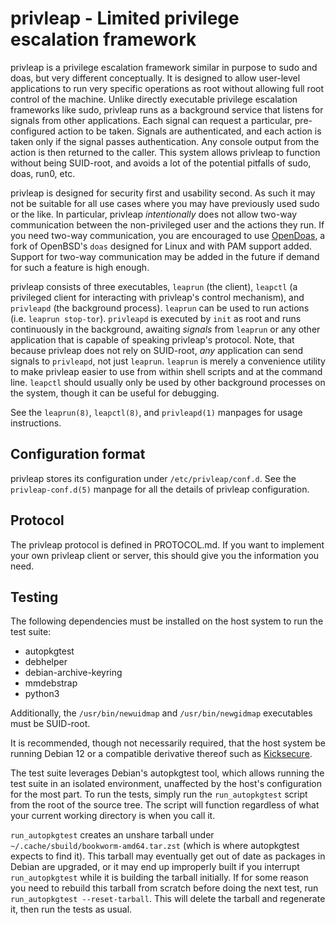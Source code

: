 # privleap - Limited privilege escalation framework

privleap is a privilege escalation framework similar in purpose to sudo and
doas, but very different conceptually. It is designed to allow user-level
applications to run very specific operations as root without allowing full root
control of the machine. Unlike directly executable privilege escalation
frameworks like sudo, privleap runs as a background service that listens for
signals from other applications. Each signal can request a particular,
pre-configured action to be taken. Signals are authenticated, and each action
is taken only if the signal passes authentication. Any console output from the
action is then returned to the caller. This system allows privleap to function
without being SUID-root, and avoids a lot of the potential pitfalls of sudo,
doas, run0, etc.

privleap is designed for security first and usability second. As such it may
not be suitable for all use cases where you may have previously used sudo or
the like. In particular, privleap *intentionally* does not allow two-way
communication between the non-privileged user and the actions they run. If you
need two-way communication, you are encouraged to use
[OpenDoas](https://github.com/Duncaen/OpenDoas), a fork of OpenBSD's `doas`
designed for Linux and with PAM support added. Support for two-way
communication may be added in the future if demand for such a feature is high
enough.

privleap consists of three executables, `leaprun` (the client), `leapctl` (a
privileged client for interacting with privleap's control mechanism), and
`privleapd` (the background process). `leaprun` can be used to run actions
(i.e. `leaprun stop-tor`). `privleapd` is executed by `init` as root and runs
continuously in the background, awaiting *signals* from `leaprun` or any other
application that is capable of speaking privleap's protocol. Note, that
because privleap does not rely on SUID-root, *any* application can send
signals to `privleapd`, not just `leaprun`. `leaprun` is merely a convenience
utility to make privleap easier to use from within shell scripts and at the
command line. `leapctl` should usually only be used by other background
processes on the system, though it can be useful for debugging.

See the `leaprun(8)`, `leapctl(8)`, and `privleapd(1)` manpages for usage
instructions.

## Configuration format

privleap stores its configuration under `/etc/privleap/conf.d`. See
the `privleap-conf.d(5)` manpage for all the details of privleap
configuration.

## Protocol

The privleap protocol is defined in PROTOCOL.md. If you want to implement your
own privleap client or server, this should give you the information you need.

## Testing

The following dependencies must be installed on the host system to run the
test suite:

* autopkgtest
* debhelper
* debian-archive-keyring
* mmdebstrap
* python3

Additionally, the `/usr/bin/newuidmap` and `/usr/bin/newgidmap`
executables must be SUID-root.

It is recommended, though not necessarily required, that the host system
be running Debian 12 or a compatible derivative thereof such as
[Kicksecure](https://www.kicksecure.com/).

The test suite leverages Debian's autopkgtest tool, which allows running
the test suite in an isolated environment, unaffected by the host's
configuration for the most part. To run the tests, simply run the
`run_autopkgtest` script from the root of the source tree. The script will
function regardless of what your current working directory is when you
call it.

`run_autopkgtest` creates an unshare tarball under
`~/.cache/sbuild/bookworm-amd64.tar.zst` (which is where autopkgtest
expects to find it). This tarball may eventually get out of date as packages
in Debian are upgraded, or it may end up improperly built if you interrupt
`run_autopkgtest` while it is building the tarball initially. If for some
reason you need to rebuild this tarball from scratch before doing the next
test, run `run_autopkgtest --reset-tarball`. This will delete the tarball
and regenerate it, then run the tests as usual.
